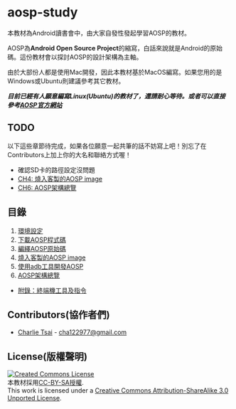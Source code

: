 # aosp-study

本教材為Android讀書會中，由大家自發性發起學習AOSP的教材。

AOSP為**Android Open Source Project**的縮寫，白話來說就是Android的原始碼。這份教材會以探討AOSP的設計架構為主軸。

由於大部份人都是使用Mac開發，因此本教材基於MacOS編寫。如果您用的是Windows或Ubuntu則建議參考其它教材。

***目前已經有人願意編寫Linux(Ubuntu)的教材了，還請耐心等待。或者可以直接參考[AOSP官方網站](https://source.android.com/index.html)***

## TODO
以下這些章節待完成，如果各位願意一起共筆的話不妨寫上吧！別忘了在Contributors上加上你的大名和聯絡方式喔！

* 確認SD卡的路徑設定沒問題
* [CH4: 燒入客製的AOSP image](/ch4_flash)
* [CH6: AOSP架構總覽](/ch6_aosp_overview)

## 目錄

1. [環境設定](/ch1_setup)
2. [下載AOSP程式碼](/ch2_download)
3. [編繹AOSP原始碼](/ch3_build)
4. [燒入客製的AOSP image](/ch4_flash)
5. [使用adb工具開發AOSP](/ch5_adb)
6. [AOSP架構總覽](/ch6_aosp_overview)

* [附錄：終端機工具及指令](/appendix/cli-tools)

## Contributors(協作者們)

* [Charlie Tsai](https://github.com/chatea) - cha122977@gmail.com

## License(版權聲明)

[![Created Commons License](https://i.creativecommons.org/l/by-sa/3.0/88x31.png)](http://creativecommons.org/licenses/by-sa/3.0/)
<br>
本教材採用[CC-BY-SA授權](http://creativecommons.org/licenses/by-sa/3.0/).
<br>
This work is licensed under a [Creative Commons Attribution-ShareAlike 3.0 Unported License](http://creativecommons.org/licenses/by-sa/3.0/).
